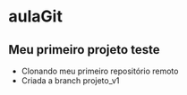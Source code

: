 # aulaGit

## Meu primeiro projeto teste
- Clonando meu primeiro repositório remoto
- Criada a branch projeto_v1